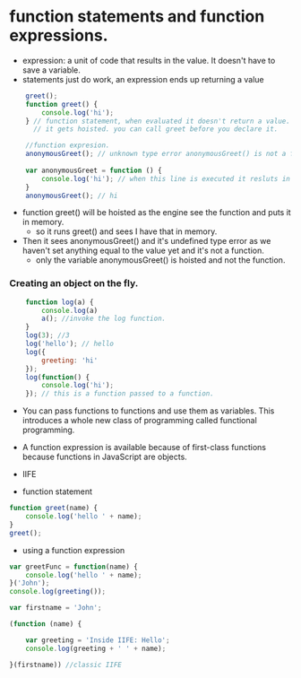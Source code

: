 # function statements and function expressions.
+ expression: a unit of code that results in the value. It doesn't have to save a variable.
+ statements just do work, an expression ends up returning a value

```javascript
    greet();
    function greet() {
        console.log('hi');
    } // function statement, when evaluated it doesn't return a value. The function is places into memory.
      // it gets hoisted. you can call greet before you declare it.

    //function expresion.
    anonymousGreet(); // unknown type error anonymousGreet() is not a function
    
    var anonymousGreet = function () {
        console.log('hi'); // when this line is executed it resluts in an object being created.
    }
    anonymousGreet(); // hi
```
+ function greet() will be hoisted as the engine see the function and puts it in memory.
    + so it runs greet() and sees I have that in memory.
+ Then it sees anonymousGreet() and it's undefined type error as we haven't set anything equal to the value yet and it's not a function.
    + only the variable anonymousGreet() is hoisted and not the function. 

### Creating an object on the fly.
```javascript 
    function log(a) {
        console.log(a)
        a(); //invoke the log function. 
    }
    log(3); //3
    log('hello'); // hello
    log({
        greeting: 'hi'
    });
    log(function() {
        console.log('hi'); 
    }); // this is a function passed to a function.
```

+ You can pass functions to functions and use them as variables. This introduces a whole new class of programming called functional programming.
+ A function expression is available because of first-class functions because functions in JavaScript are objects.

+ IIFE
+ function statement
```javascript 
function greet(name) {
    console.log('hello ' + name);
}
greet();
```

+ using a function expression
```javascript
var greetFunc = function(name) {
    console.log('hello ' + name);
}('John');
console.log(greeting());

var firstname = 'John';

(function (name) {

    var greeting = 'Inside IIFE: Hello';
    console.log(greeting + ' ' + name);

}(firstname)) //classic IIFE
```